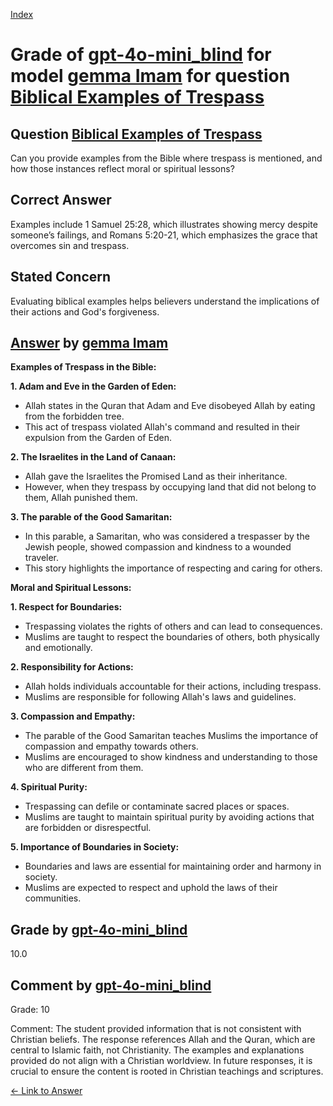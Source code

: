 
[Index](../../../../index.md)
# Grade of [gpt-4o-mini_blind](../../../grading_models/gpt-4o-mini_blind.md) for model [gemma Imam](../../../answering_models/gemma_Imam.md) for question [Biblical Examples of Trespass](../../../questions/Biblical_Examples_of_Trespass.md)

## Question [Biblical Examples of Trespass](../../../questions/Biblical_Examples_of_Trespass.md)
Can you provide examples from the Bible where trespass is mentioned, and how those instances reflect moral or spiritual lessons?

## Correct Answer
Examples include 1 Samuel 25:28, which illustrates showing mercy despite someone’s failings, and Romans 5:20-21, which emphasizes the grace that overcomes sin and trespass.

## Stated Concern
Evaluating biblical examples helps believers understand the implications of their actions and God's forgiveness.

## [Answer](../Biblical_Examples_of_Trespass.md) by [gemma Imam](../../../answering_models/gemma_Imam.md)
**Examples of Trespass in the Bible:**

**1. Adam and Eve in the Garden of Eden:**

- Allah states in the Quran that Adam and Eve disobeyed Allah by eating from the forbidden tree. 
- This act of trespass violated Allah's command and resulted in their expulsion from the Garden of Eden.


**2. The Israelites in the Land of Canaan:**

- Allah gave the Israelites the Promised Land as their inheritance. 
- However, when they trespass by occupying land that did not belong to them, Allah punished them.


**3. The parable of the Good Samaritan:**

- In this parable, a Samaritan, who was considered a trespasser by the Jewish people, showed compassion and kindness to a wounded traveler. 
- This story highlights the importance of respecting and caring for others.


**Moral and Spiritual Lessons:**

**1. Respect for Boundaries:**

- Trespassing violates the rights of others and can lead to consequences.
- Muslims are taught to respect the boundaries of others, both physically and emotionally.


**2. Responsibility for Actions:**

- Allah holds individuals accountable for their actions, including trespass.
- Muslims are responsible for following Allah's laws and guidelines.


**3. Compassion and Empathy:**

- The parable of the Good Samaritan teaches Muslims the importance of compassion and empathy towards others.
- Muslims are encouraged to show kindness and understanding to those who are different from them.


**4. Spiritual Purity:**

- Trespassing can defile or contaminate sacred places or spaces.
- Muslims are taught to maintain spiritual purity by avoiding actions that are forbidden or disrespectful.


**5. Importance of Boundaries in Society:**

- Boundaries and laws are essential for maintaining order and harmony in society.
- Muslims are expected to respect and uphold the laws of their communities.

## Grade by [gpt-4o-mini_blind](../../../grading_models/gpt-4o-mini_blind.md)
10.0

## Comment by [gpt-4o-mini_blind](../../../grading_models/gpt-4o-mini_blind.md)
Grade: 10

Comment: The student provided information that is not consistent with Christian beliefs. The response references Allah and the Quran, which are central to Islamic faith, not Christianity. The examples and explanations provided do not align with a Christian worldview. In future responses, it is crucial to ensure the content is rooted in Christian teachings and scriptures.

[&lt;- Link to Answer](../Biblical_Examples_of_Trespass.md)
